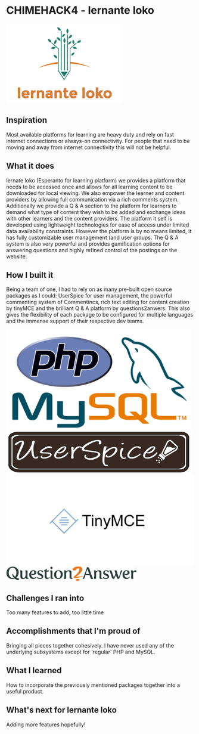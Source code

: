 # CHIMEHACK4 - lernante loko
![alt text](https://github.com/jmbanda/chimehack4/blob/master/chimehack-logo.png "Project logo")
## Inspiration
Most available platforms for learning are heavy duty and rely on fast internet connections or always-on connectivity. For people that need to be moving and away from internet connectivity this will not be helpful.
## What it does
lernate loko (Esperanto for learning platform) we provides a platform that needs to be accessed once and allows for all learning content to be downloaded for local viewing. We also empower the learner and content providers by allowing full communication via a rich comments system. Additionally we provide a Q & A section to the platform for learners to demand what type of content they wish to be added and exchange ideas with other learners and the content providers. The platform it self is developed using lightweight technologies for ease of access under limited data availability constraints. However the platform is by no means limited, it has fully customizable user management (and user groups. The Q & A system is also very powerful and provides gamification options for answering questions and highly refined control of the postings on the website. 
## How I built it
Being a team of one, I had to rely on as many pre-built open source packages as I could: UserSpice for user management, the powerful commenting system of Commentincs, rich text editing for content creation by tinyMCE and the brilliant Q & A platform by questions2anwers. This also gives the flexibility of each package to be configured for multiple languages and the immense support of their respective dev teams.

![alt text](https://github.com/jmbanda/chimehack4/blob/master/mysql-php-logos.png "MySql PHP")
![alt text](https://github.com/jmbanda/chimehack4/blob/master/UserSpice-Logo-Official.png "UserSpice")
![alt text](https://github.com/jmbanda/chimehack4/blob/master/1tinymce.jpeg "TinyMCE")
![alt text](https://github.com/jmbanda/chimehack4/blob/master/question2answer-logo-350x40.png "question2answer")


## Challenges I ran into
Too many features to add, too little time
## Accomplishments that I'm proud of
Bringing all pieces together cohesively. I have never used any of the underlying subsystems except for 'regular' PHP and MySQL.
## What I learned
How to incorporate the previously mentioned packages together into a useful product. 
## What's next for lernante loko
Adding more features hopefully!